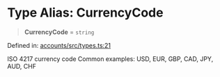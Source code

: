 # Type Alias: CurrencyCode

> **CurrencyCode** = `string`

Defined in: [accounts/src/types.ts:21](https://github.com/happyvertical/smrt/blob/71a16025d52b026725fd522a392015e67e1d6489/packages/accounts/src/types.ts#L21)

ISO 4217 currency code
Common examples: USD, EUR, GBP, CAD, JPY, AUD, CHF
